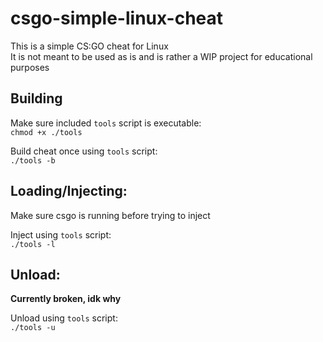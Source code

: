# csgo-simple-linux-cheat
  
This is a simple CS:GO cheat for Linux  
It is not meant to be used as is and is rather a WIP project for educational purposes  
  
## Building
  
Make sure included `tools` script is executable:  
`chmod +x ./tools`
  
Build cheat once using `tools` script:  
`./tools -b`
  
## Loading/Injecting:

Make sure csgo is running before trying to inject  
  
Inject using `tools` script:  
`./tools -l`  
  
## Unload:  

**Currently broken, idk why**

Unload using `tools` script:  
`./tools -u`